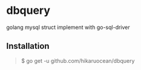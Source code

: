 # dbquery
golang mysql struct implement with go-sql-driver

## Installation
> $ go get -u github.com/hikaruocean/dbquery
